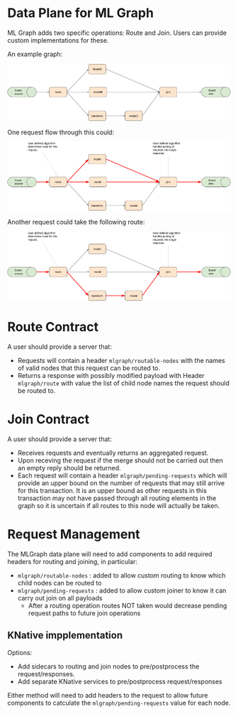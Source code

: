 # Data Plane for ML Graph

ML Graph adds two specific operations: Route and Join. Users can provide custom implementations for these.

An example graph:

![example-graph](./example-graph.png)

One request flow through this could:

![example-graph-request-flow1](./example-graph-request1.png)

Another request could take the following route:

![example-graph-request-flow2](./example-graph-request2.png)



# Route Contract

A user should provide a server that:

 * Requests will contain a header `mlgraph/routable-nodes` with the names of valid nodes that this request can be routed to.
 * Returns a response with possibly modified payload with Header `mlgraph/route` with value the list of child node names the request should be routed to.


# Join Contract

A user should provide a server that:

 * Receives requests and eventually returns an aggregated request.
 * Upon receving the request if the merge should not be carried out then an empty reply should be returned.
 * Each request will contain a header `mlgraph/pending-requests` which will provide an upper bound on the number of requests that may still arrive for this transaction. It is an upper bound as other requests in this transaction may not have passed through all routing elements in the graph so it is uncertain if all routes to this node will actually be taken.


# Request Management

The MLGraph data plane will need to add components to add required headers for routing and joining, in particular:

  * `mlgraph/routable-nodes` : added to allow custom routing to know which child nodes can be routed to
  * `mlgraph/pending-requests` : added to allow custom joiner to know it can carry out join on all payloads
     * After a routing operation routes NOT taken would decrease pending request paths to future join operations

## KNative impplementation

Options:

 * Add sidecars to routing and join nodes to pre/postprocess the request/responses.
 * Add separate KNative services to pre/postprocess request/responses

Either method will need to add headers to the request to allow future components to catculate the `mlgraph/pending-requests` value for each node.

